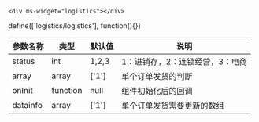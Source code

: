 `<div ms-widget="logistics"></div>`


define(['logistics/logistics'], function(){})

| 参数名称  |     类型|  默认值  |说明     |
| :--------  |  ------- | ------| -------- |
|status| int| 1,2,3 | 1：进销存，2：连锁经营，3：电商|
|array| array | ['1'] | 单个订单发货的判断 | 
|onInit|function|null|组件初始化后的回调|
|datainfo|array|['1']|单个订单发货需要更新的数组|
